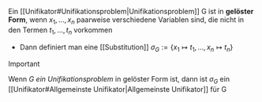 Ein [[Unifikator#Unifikationsproblem|Unifikationsproblem]] G ist in **gelöster Form**, wenn $x_{1},\dots,x_{n}$ paarweise verschiedene Variablen sind, die nicht in den Termen $t_{1},\dots,t_{n}$ vorkommen 
- Dann definiert man eine [[Substitution]] $\sigma_{G}:=\{ x_{1} \mapsto t_{1},\dots, x_{n} \mapsto t_{n}  \}$

>[!Important]
>Wenn *G ein Unifikationsproblem* in gelöster Form ist, dann ist $σ_{G}$ ein [[Unifikator#Allgemeinste Unifikator|Allgemeinste Unifikator]] für G


